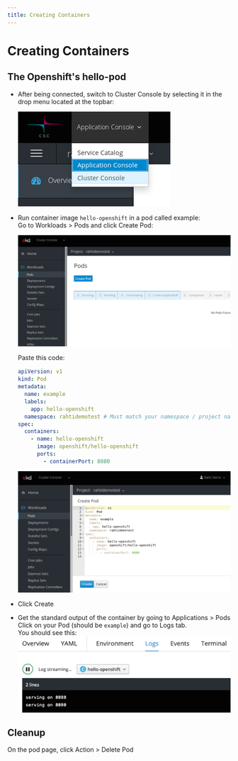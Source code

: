 ```yaml
---
title: Creating Containers
---
```


# Creating Containers
## The Openshift's hello-pod
* After being connected, switch to Cluster Console by selecting it in the drop menu located at the topbar:  

  ![cluster console](../img/create-obj-1.png)

* Run container image `hello-openshift` in a pod called example:  
  Go to Workloads > Pods and click Create Pod:    
  
  ![pod menu](../img/create-obj-2.png)

  Paste this code:  

  ```yaml
  apiVersion: v1
  kind: Pod
  metadata:
    name: example
    labels:
      app: hello-openshift
    namespace: rahtidemotest # Must match your namespace / project name
  spec:
    containers:
      - name: hello-openshift
        image: openshift/hello-openshift
        ports:
          - containerPort: 8080
  ```
  
  ![create pod](../img/create-obj-3.png)

* Click Create

* Get the standard output of the container by going to Applications > Pods  
  Click on your Pod (should be `example`) and go to Logs tab.  
  You should see this:  
  ![hello openshift](../img/pod-logs.png)


## Cleanup
On the pod page, click Action > Delete Pod
